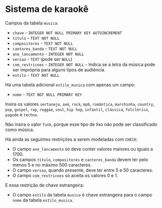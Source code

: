 # Sistema de karaokê

Campos da tabela `musica`:

* `chave` - `INTEGER NOT NULL PRIMARY KEY AUTOINCREMENT`
* `titulo` - `TEXT NOT NULL`
* `compositores` - `TEXT NOT NULL`
* `cantores_banda` - `TEXT NOT NULL`
* `ano_lancamento` - `INTEGER NOT NULL`
* `versao` - `TEXT` (pode ser `NULL`)
* `com_restricoes` - `INTEGER NOT NULL` - Indica se a letra da música pode ser imprópria para alguns tipos de audiência.
* `estilo` - `TEXT NOT NULL`

Há uma tabela adicional `estilo_musica` com apenas um campo:

* `nome` - `TEXT NOT NULL PRIMARY KEY`

Insira os valores `sertanejo`, `axé`, `rock`, `mpb`, `romântica`, `marchinha`, `country`, `pop`, `gospel`, `rap`, `reggae`, `soul`, `hip hop`, `infantil`, `clássica`, `folclórico`, `pagode` e `techno`.

Não insira o valor `funk`, porque esse tipo de lixo não pode ser classificado como música.

Há ainda as seguintes restrições a serem modeladas com `CHECK`:

* O campo `ano_lancamento` só deve conter valores maiores ou iguais a 1700.
* Os campos `titulo`, `compositores` e `cantores_banda` devem ter pelo menos 5 e no máximo 500 caracteres.
* O campo `versao`, quando presente, deve ter entre 5 e 50 caracteres.
* O campo `com_restricoes` só aceita os valores 0 e 1.

E essa restrição de chave estrangeira:

* O campo `estilo` da tabela `musica` é chave estrangeira para o campo `nome` da tabela `estilo_musica`.
